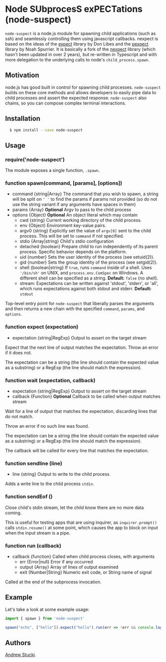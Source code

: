 # Node SUbprocesS exPECTations (node-suspect)

`node-suspect` is a node.js module for spawning child applications (such as ssh) and
seamlessly controlling them using javascript callbacks. nexpect is based on the
ideas of the [expect][0] library by Don Libes and the [pexpect][1] library by
Noah Spurrier. It is basically a fork of the [nexpect][2] library (which hasn't
been updated in over 2 years), but re-written in Typescript and with more delegation
to the underlying calls to node's `child_process.spawn`.

## Motivation

node.js has good built in control for spawning child processes. `node-suspect` builds
on these core methods and allows developers to easily pipe data to child
processes and assert the expected response. `node-suspect` also chains, so you can
compose complex terminal interactions.

## Installation

``` bash
  $ npm install --save node-suspect
```

## Usage

### require('node-suspect')

The module exposes a single function, `.spawn`.

### function spawn(command, [params], [options])

* command {string|Array} The command that you wish to spawn, a string will be
  split on `' '` to find the params if params not provided (so do not use the
  string variant if any arguments have spaces in them)
* params {Array} **Optional** Argv to pass to the child process
* options {Object} **Optional** An object literal which may contain
  - cwd {string} Current working directory of the child process.
  - env {Object} Environment key-value pairs.
  - argv0 {string} Explicitly set the value of `argv[0]` sent to the child
    process. This will be set to `command` if not specified.
  - stdio {Array|string} Child's stdio configuration
  - detached {boolean} Prepare child to run independently of its parent
    process. Specific behavior depends on the platform.
  - uid {number} Sets the user identity of the process (see setuid(2)).
  - gid {number} Sets the group identity of the process (see setgid(2)).
  - shell {boolean|string} If `true`, runs `command` inside of a shell. Uses
    `'/bin/sh'` on UNIX, and `process.env.ComSpec` on Windows. A different
    shell can be specified as a string. **Default:** `false` (no shell).
  - stream: Expectations can be written against 'stdout', 'stderr', or 'all', which
    runs expectations against both stdout and stderr. **Default:** `stdout`

Top-level entry point for `node-suspect` that liberally parses the arguments
and then returns a new chain with the specified `command`, `params`, and `options`.

### function expect (expectation)

* expectation {string|RegExp} Output to assert on the target stream

Expect that the next line of output matches the expectation.
Throw an error if it does not.

The expectation can be a string (the line should contain the expected value as
a substring) or a RegExp (the line should match the expression).

### function wait (expectation, callback)

* expectation {string|RegExp} Output to assert on the target stream
* callback {Function} **Optional** Callback to be called when output matches stream

Wait for a line of output that matches the expectation, discarding lines
that do not match.

Throw an error if no such line was found.

The expectation can be a string (the line should contain the expected value as
a substring) or a RegExp (the line should match the expression).

The callback will be called for every line that matches the expectation.

### function sendline (line)

* line {string} Output to write to the child process.

Adds a write line to the child process `stdin`.

### function sendEof ()

Close child's stdin stream, let the child know there are no more data coming.

This is useful for testing apps that are using inquirer,
as `inquirer.prompt()` calls `stdin.resume()` at some point,
which causes the app to block on input when the input stream is a pipe.

### function run (callback)

* callback {function} Called when child process closes, with arguments
  * err {Error|null} Error if any occurred
  * output {Array} Array of lines of output examined
  * exit {Number|String} Numeric exit code, or String name of signal

Called at the end of the subprocess invocation.

## Example

Let's take a look at some example usage:

``` js
import { spawn } from 'node-suspect'

spawn("echo", ["hello"]).expect("hello").run(err => !err && console.log("hello was echoed"))
```

## Authors

[Andrew Stucki][3].

[0]: http://search.cpan.org/~rgiersig/Expect-1.21/Expect.pod
[1]: http://pexpect.sourceforge.net/pexpect.html
[2]: https://github.com/nodejitsu/nexpect
[3]: http://github.com/andrewstucki
